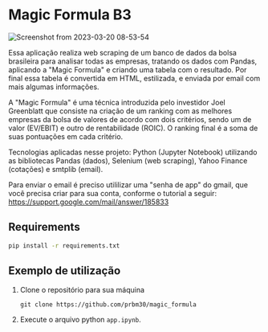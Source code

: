 # Magic Formula B3

![Screenshot from 2023-03-20 08-53-54](https://user-images.githubusercontent.com/115738292/226344990-019e5ff1-e7b0-4bf5-8678-6b34e2f64010.png)

<p>
Essa aplicação realiza web scraping de um banco de dados da bolsa brasileira para analisar todas as empresas, tratando os dados com Pandas, aplicando a "Magic Formula" e criando uma tabela com o resultado. Por final essa tabela é convertida em HTML, estilizada, e enviada por email com mais algumas informações.


A "Magic Formula" é uma técnica introduzida pelo investidor Joel Greenblatt que consiste na criação de um ranking com as melhores empresas da bolsa de valores de acordo com dois critérios, sendo um de valor (EV/EBIT) e outro de rentabilidade (ROIC). O ranking final é a soma de suas pontuações em cada critério.

Tecnologias aplicadas nesse projeto: Python (Jupyter Notebook) utilizando as bibliotecas Pandas (dados), Selenium (web scraping), Yahoo Finance (cotações) e smtplib (email).
  
Para enviar o email é preciso utililizar uma "senha de app" do gmail, que você precisa criar para sua conta, conforme o tutorial a seguir:
https://support.google.com/mail/answer/185833
</p>

## Requirements

```sh
pip install -r requirements.txt
```
## Exemplo de utilização

1. Clone o repositório para sua máquina

   ``
   git clone https://github.com/prbm30/magic_formula
   ``
2. Execute o arquivo python ``app.ipynb``.
